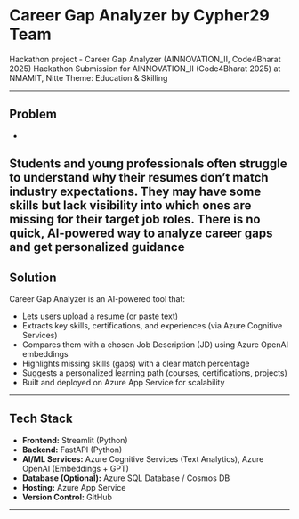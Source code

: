 # Career Gap Analyzer by Cypher29 Team
Hackathon project - Career Gap Analyzer (AINNOVATION_II, Code4Bharat 2025)
Hackathon Submission for AINNOVATION_II (Code4Bharat 2025) at NMAMIT, Nitte
Theme: Education & Skilling

---

## Problem ##
-
Students and young professionals often struggle to understand why their resumes don’t match industry expectations. They may have some skills but lack visibility into which ones are missing for their target job roles. There is no quick, AI-powered way to analyze career gaps and get personalized guidance
-

## Solution
Career Gap Analyzer is an AI-powered tool that:
- Lets users upload a resume (or paste text)
- Extracts key skills, certifications, and experiences (via Azure Cognitive Services)
- Compares them with a chosen Job Description (JD) using Azure OpenAI embeddings
- Highlights missing skills (gaps) with a clear match percentage
- Suggests a personalized learning path (courses, certifications, projects)
- Built and deployed on Azure App Service for scalability

---

## Tech Stack
- **Frontend:** Streamlit (Python)  
- **Backend:** FastAPI (Python)  
- **AI/ML Services:** Azure Cognitive Services (Text Analytics), Azure OpenAI (Embeddings + GPT)  
- **Database (Optional):** Azure SQL Database / Cosmos DB  
- **Hosting:** Azure App Service  
- **Version Control:** GitHub  

---
